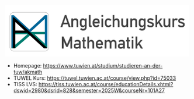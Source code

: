 ![](AKMATH.png)
- Homepage: https://www.tuwien.at/studium/studieren-an-der-tuw/akmath
- TUWEL Kurs: https://tuwel.tuwien.ac.at/course/view.php?id=75033
- TISS LVS: https://tiss.tuwien.ac.at/course/educationDetails.xhtml?dswid=2980&dsrid=828&semester=2025W&courseNr=101A27